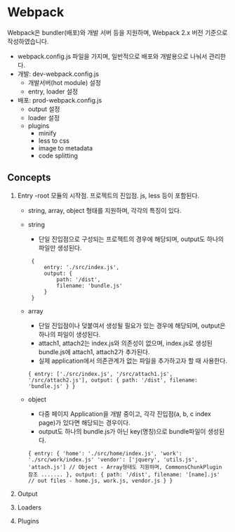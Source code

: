 # Webpack
Webpack은 bundler(배포)와 개발 서버 등을 지원하며, Webpack 2.x 버전 기준으로 작성하였습니다.

- webpack.config.js 파일을 가지며, 일반적으로 배포와 개발용으로 나눠서 관리한다.
- 개발: dev-webpack.config.js
    - 개발서버(hot module) 설정
    - entry, loader 설정
- 배포: prod-webpack.config.js
    - output 설정
    - loader 설정
    - plugins
        - minify
        - less to css
        - image to metadata
        - code splitting



## Concepts

1. Entry
    -root 모듈의 시작점. 프로젝트의 진입점. js, less 등이 포함된다.
    - string, array, object 형태를 지원하며, 각각의 특징이 있다.
    - string
        - 단일 진입점으로 구성되는 프로젝트의 경우에 해당되며, output도 하나의 파일만 생성된다.

        ```
         {
             entry: './src/index.js',
             output: {
                 path: '/dist',
                 filename: 'bundle.js'
             }
         }
        ```

    - array
        - 단일 진입점이나 덪붙여서 생성될 필요가 있는 경우에 해당되며, output은 하나의 파일이 생성된다.
        - attach1, attach2는 index.js와 의존성이 없으며, index.js로 생성된 bundle.js에 attach1, attach2가 추가된다.
        - 실제 application에서 의존관계가 없는 파일을 추가하고자 할 때 사용한다.

        `
         {
             entry: ['./src/index.js', '/src/attach1.js', '/src/attach2.js'],
             output: {
                 path: '/dist',
                 filename: 'bundle.js'
             }
         }
        `

    - object
        - 다중 페이지 Application을 개발 중이고, 각각 진입점(a, b, c index page)가 있다면 해당되는 경우이다.
        - output도 하나의 bundle.js가 아닌 key(명칭)으로 bundle파일이 생성된다.

        `
         {
             entry: {
                 'home': './src/home/index.js',
                 'work': './src/work/index.js'
                 'vendor': ['jquery', 'utils.js', 'attach.js'] // Object - Array형태도 지원하며, CommonsChunkPlugin 참조
                 .......
             },
             output: {
                 path: '/dist',
                 filename: '[name].js'  // out files - home.js, work.js, vendor.js
             }
         }
        `    

2. Output

3. Loaders

4. Plugins
